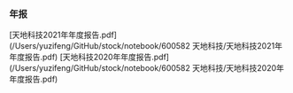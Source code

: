 ### 年报
[天地科技2021年年度报告.pdf](/Users/yuzifeng/GitHub/stock/notebook/600582 天地科技/天地科技2021年年度报告.pdf)
[天地科技2020年年度报告.pdf](/Users/yuzifeng/GitHub/stock/notebook/600582 天地科技/天地科技2020年年度报告.pdf)
